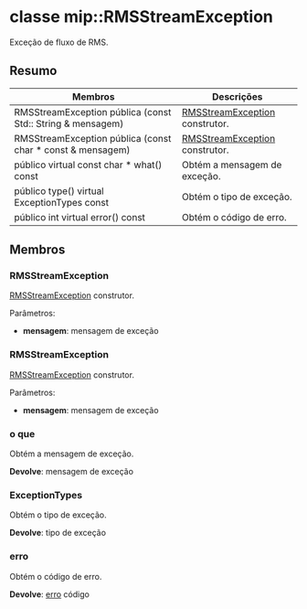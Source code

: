 # <a name="class-miprmsstreamexception"></a>classe mip::RMSStreamException 
Exceção de fluxo de RMS.
  
## <a name="summary"></a>Resumo
 Membros                        | Descrições                                
--------------------------------|---------------------------------------------
 RMSStreamException pública (const Std:: String & mensagem)  |  [RMSStreamException](class_mip_rmsstreamexception.md) construtor.
 RMSStreamException pública (const char * const & mensagem)  |  [RMSStreamException](class_mip_rmsstreamexception.md) construtor.
 público virtual const char * what() const  |  Obtém a mensagem de exceção.
 público type() virtual ExceptionTypes const  |  Obtém o tipo de exceção.
 público int virtual error() const  |  Obtém o código de erro.
  
## <a name="members"></a>Membros
  
### <a name="rmsstreamexception"></a>RMSStreamException
[RMSStreamException](class_mip_rmsstreamexception.md) construtor.

Parâmetros:  
* **mensagem**: mensagem de exceção


  
### <a name="rmsstreamexception"></a>RMSStreamException
[RMSStreamException](class_mip_rmsstreamexception.md) construtor.

Parâmetros:  
* **mensagem**: mensagem de exceção


  
### <a name="what"></a>o que
Obtém a mensagem de exceção.

  
**Devolve**: mensagem de exceção
  
### <a name="exceptiontypes"></a>ExceptionTypes
Obtém o tipo de exceção.

  
**Devolve**: tipo de exceção
  
### <a name="error"></a>erro
Obtém o código de erro.

  
**Devolve**: [erro](class_mip_error.md) código